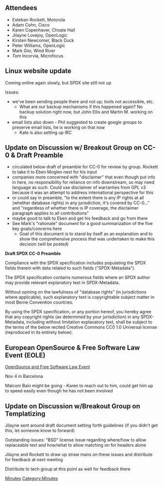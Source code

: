 ## Attendees

  - Esteban Rockett, Motorola
  - Adam Cohn, Cisco
  - Karen Copenhaver, Choate Hall
  - Jilayne Lovejoy, OpenLogic
  - Kirsten Newcomer, Black Duck
  - Peter Williams, OpenLogic
  - Mark Gisi, Wind River
  - Tom Incorvia, Microfocus

## Linux website update

Coming online again slowly, but SPDX site still not up

Issues:

  - we've been sending people there and not up; tools not accessible,
    etc.
      - What are our backup mechanisms if this happened again? No backup
        solution right now, but John Ellis and Martin M. working on this
  - email lists also down - Phil suggested to create google groups to
    preserve email lists, he is working on that now
      - Kate is also setting up IRC

## Update on Discussion w/ Breakout Group on CC-0 & Draft Preamble

  - circulated below draft of preamble for CC-0 for review by group.
    Rockett to take it to Eben Moglen next for his input
  - companies more concerned with "disclaimer" that even though put info
    in here, no responsibility for reliance on info downstream, so may
    need language as such. Could use disclaimer of warranties from GPL
    v3 because it was an attempt to address international perspective
    for this
  - or could say in preamble, "to the extent there is any IP rights at
    all (whether database rights) in any jurisdiction, it's covered by
    CC-0…" and "regardless of whether there is IP coverage, the
    disclaimer paragraph applies to all contributions"
  - maybe good to talk to Eben and get his feedback and go from there
  - See Mark's "rationale" document for a good summarization of the five
    key goals/concerns here
      - Goal of this document is to stand by itself as an explanation
        and to show the comprehensive process that was undertaken to
        make this decision (will be posted)

**Draft SPDX CC-0 Preamble**

Compliance with the SPDX specification includes populating the SPDX
fields therein with data related to such fields ("SPDX-Metadata").

The SPDX specification contains numerous fields where an SPDX author may
provide relevant explanatory text in SPDX-Metadata.

Without opining on the lawfulness of "database rights" (in jurisdictions
where applicable), such explanatory text is copyrightable subject matter
in most Berne Convention countries.

By using the SPDX specification, or any portion hereof, you hereby agree
that any copyright rights (as determined by your jurisdiction) in any
SPDX-Metadata, including without limitation explanatory text, shall be
subject to the terms of the below recited Creative Commons CC0 1.0
Universal license (reproduced in its entirety below).

## European OpenSource & Free Software Law Event (EOLE)

[OpenSource and Free Software Law Event](http://eolevent.eu/%7CEuropean)

Nov 4 in Barcelona

Malcom Bain might be going - Karen to reach out to him, could get him up
to speed easily even though he has not been involved

## Update on Discussion w/Breakout Group on Templatizing

Jilayne sent around draft document setting forth guidelines (if you
didn't get this, let someone know to forward)

Outstanding issues: "BSD" license issue regarding where/how to allow
replaceable text and how/what to allow matching on for headers alone

Jilayne and Rockett to draw up straw mans on these issues and distribute
for feedback at next meeting

Distribute to tech group at this point as well for feedback there

[Minutes](Category:Legal "wikilink")
[Category:Minutes](Category:Minutes "wikilink")
